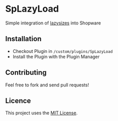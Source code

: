 # SpLazyLoad

Simple integration of [lazysizes](https://github.com/aFarkas/lazysizes) into Shopware

## Installation
* Checkout Plugin in `/custom/plugins/SpLazyLoad`
* Install the Plugin with the Plugin Manager

## Contributing

Feel free to fork and send pull requests!


## Licence

This project uses the [MIT License](LICENCE.md).
